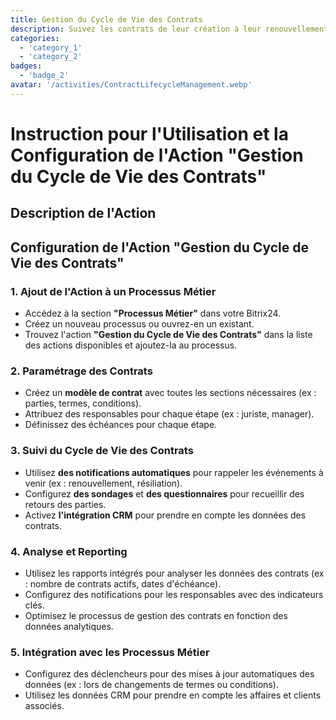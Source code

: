 ```yaml
---
title: Gestion du Cycle de Vie des Contrats
description: Suivez les contrats de leur création à leur renouvellement ou résiliation.
categories: 
  - 'category_1'
  - 'category_2'
badges: 
  - 'badge_2'
avatar: '/activities/ContractLifecycleManagement.webp'
---
```


# Instruction pour l'Utilisation et la Configuration de l'Action "Gestion du Cycle de Vie des Contrats"

## Description de l'Action

## Configuration de l'Action "Gestion du Cycle de Vie des Contrats"

### 1. Ajout de l'Action à un Processus Métier
- Accédez à la section **"Processus Métier"** dans votre Bitrix24.
- Créez un nouveau processus ou ouvrez-en un existant.
- Trouvez l'action **"Gestion du Cycle de Vie des Contrats"** dans la liste des actions disponibles et ajoutez-la au processus.

### 2. Paramétrage des Contrats
- Créez un **modèle de contrat** avec toutes les sections nécessaires (ex : parties, termes, conditions).
- Attribuez des responsables pour chaque étape (ex : juriste, manager).
- Définissez des échéances pour chaque étape.

### 3. Suivi du Cycle de Vie des Contrats
- Utilisez **des notifications automatiques** pour rappeler les événements à venir (ex : renouvellement, résiliation).
- Configurez **des sondages** et **des questionnaires** pour recueillir des retours des parties.
- Activez **l'intégration CRM** pour prendre en compte les données des contrats.

### 4. Analyse et Reporting
- Utilisez les rapports intégrés pour analyser les données des contrats (ex : nombre de contrats actifs, dates d'échéance).
- Configurez des notifications pour les responsables avec des indicateurs clés.
- Optimisez le processus de gestion des contrats en fonction des données analytiques.

### 5. Intégration avec les Processus Métier
- Configurez des déclencheurs pour des mises à jour automatiques des données (ex : lors de changements de termes ou conditions).
- Utilisez les données CRM pour prendre en compte les affaires et clients associés.